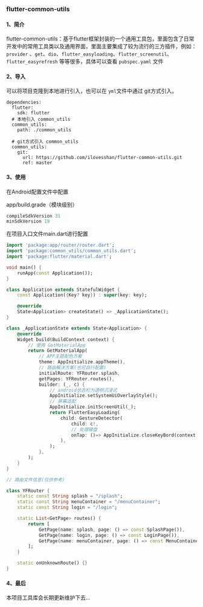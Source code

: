 ###  flutter-common-utils

#### 1、简介

flutter-common-utils：基于flutter框架封装的一个通用工具包，里面包含了日常开发中的常用工具类以及通用界面，里面主要集成了较为流行的三方插件，例如：`provider` 、`get`、`dio`、`flutter_easyloading`、`flutter_screenutil`、`flutter_easyrefresh` 等等很多，具体可以查看 `pubspec.yaml` 文件



#### 2、导入

可以将项目克隆到本地进行引入，也可以在 `yml`文件中通过 git方式引入。

```text
dependencies:
  flutter:
    sdk: flutter
  # 本地引入 common_utils
  common_utils:
    path: ./common_utils

  # git方式引入 common_utils
  common_utils:
    git:
      url: https://github.com/ilovesshan/flutter-common-utils.git
      ref: master
```



#### 3、使用

在Android配置文件中配置

app/build.grade（模块级别）

```java
compileSdkVersion 31
minSdkVersion 19
```



在项目入口文件main.dart进行配置

```dart
import 'package:app/router/router.dart';
import 'package:common_utils/common_utils.dart';
import 'package:flutter/material.dart';

void main() {
    runApp(const Application());
}

class Application extends StatefulWidget {
    const Application({Key? key}) : super(key: key);

    @override
    State<Application> createState() => _ApplicationState();
}

class _ApplicationState extends State<Application> {
    @override
    Widget build(BuildContext context) {
        // 使用 GetMaterialApp
        return GetMaterialApp(
            // APP主题配色方案
            theme: AppInitialize.appTheme(),
            // 路由解决方案(也可自行配置)
            initialRoute: YFRouter.splash,
            getPages: YFRouter.routes(),
            builder: (_, c) {
                // android状态栏为透明沉浸式
                AppInitialize.setSystemUiOverlayStyle();
                // 屏幕适配
                AppInitialize.initScreenUtil(_);
                return FlutterEasyLoading(
                    child: GestureDetector(
                        child: c!,
                        // 处理键盘
                        onTap: ()=> AppInitialize.closeKeyBord(context)
                    ),
                );
            },
        );
    }
}

```

```dart
// 路由文件信息(仅供参考)

class YFRouter {
    static const String splash = "/splash";
    static const String menuContainer = "/menuContainer";
    static const String login = "/login";

    static List<GetPage> routes() {
        return [
            GetPage(name: splash, page: () => const SplashPage()),
            GetPage(name: login, page: () => const LoginPage()),
            GetPage(name: menuContainer, page: () => const MenuContainer()),
        ];
    }

    static onUnknownRoute() {}
}
```



#### 4、最后
本项目工具库会长期更新维护下去...
